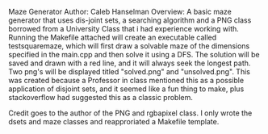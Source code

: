 Maze Generator
Author: Caleb Hanselman
Overview: A basic maze generator that uses dis-joint sets, a searching algorithm and a PNG class borrowed from a University Class that i had 
experience working with. Running the Makefile attached will create an executable called testsquaremaze, which will first draw a solvable maze of 
the dimensions specified in the main.cpp and then solve it using a DFS. The solution will be saved and drawn with a red line, and it will always seek the longest path. Two png's will be displayed titled "solved.png" and "unsolved.png". This was created because a Professor in class mentioned
this as a possible application of disjoint sets, and it seemed like a fun thing to make, plus stackoverflow had suggested this as a classic problem.

Credit goes to the author of the PNG and rgbapixel class. I only wrote the dsets and maze classes and reapproriated a Makefile template.
